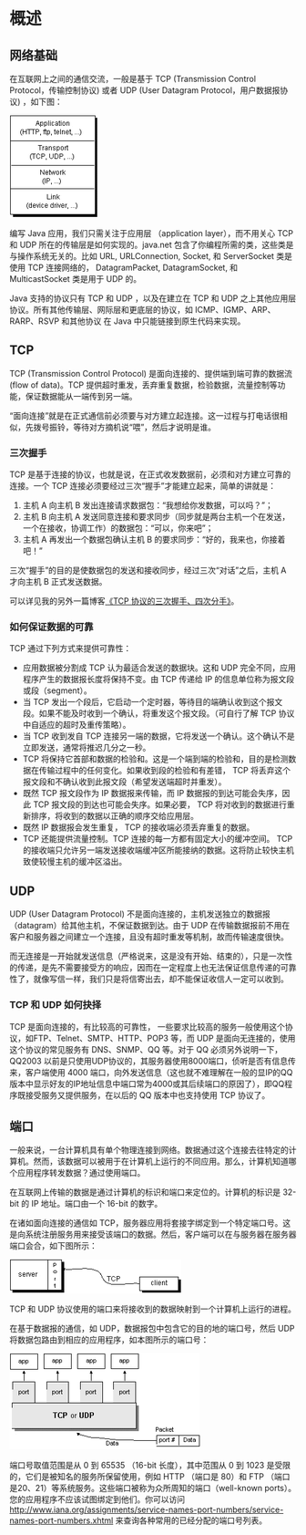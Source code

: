 # 概述

## 网络基础

在互联网上之间的通信交流，一般是基于 TCP  (Transmission Control Protocol，传输控制协议) 或者 UDP (User Datagram Protocol，用户数据报协议) ，如下图：

![](../images/net-1netw.gif)

编写 Java 应用，我们只需关注于应用层 （application layer），而不用关心 TCP 和 UDP 所在的传输层是如何实现的。java.net 包含了你编程所需的类，这些类是与操作系统无关的。比如 URL, URLConnection, Socket, 和 ServerSocket 类是使用 TCP 连接网络的， DatagramPacket, DatagramSocket, 和 MulticastSocket 类是用于  UDP  的。

Java 支持的协议只有  TCP 和 UDP ，以及在建立在  TCP 和 UDP 之上其他应用层协议。所有其他传输层、网际层和更底层的协议，如 ICMP、IGMP、ARP、RARP、RSVP 和其他协议 在 Java 中只能链接到原生代码来实现。

## TCP

TCP (Transmission Control Protocol) 是面向连接的、提供端到端可靠的数据流(flow of data)。TCP 提供超时重发，丢弃重复数据，检验数据，流量控制等功能，保证数据能从一端传到另一端。 

“面向连接”就是在正式通信前必须要与对方建立起连接。这一过程与打电话很相似，先拨号振铃，等待对方摘机说“喂”，然后才说明是谁。

### 三次握手

TCP 是基于连接的协议，也就是说，在正式收发数据前，必须和对方建立可靠的连接。一个 TCP 连接必须要经过三次“握手”才能建立起来，简单的讲就是：

1. 主机 A 向主机 B 发出连接请求数据包：“我想给你发数据，可以吗？”；
2. 主机 B 向主机 A 发送同意连接和要求同步（同步就是两台主机一个在发送，一个在接收，协调工作）的数据包：“可以，你来吧”；
3. 主机 A 再发出一个数据包确认主机 B 的要求同步：“好的，我来也，你接着吧！”

三次“握手”的目的是使数据包的发送和接收同步，经过三次“对话”之后，主机 A 才向主机 B 正式发送数据。

可以详见我的另外一篇博客[《TCP 协议的三次握手、四次分手》](https://waylau.com/tcp-connect-and-close/)。

### 如何保证数据的可靠

TCP 通过下列方式来提供可靠性：

* 应用数据被分割成 TCP 认为最适合发送的数据块。这和 UDP 完全不同，应用程序产生的数据报长度将保持不变。由 TCP 传递给 IP 的信息单位称为报文段或段（segment）。
* 当 TCP 发出一个段后，它启动一个定时器，等待目的端确认收到这个报文段。如果不能及时收到一个确认，将重发这个报文段。（可自行了解 TCP 协议中自适应的超时及重传策略）。
* 当  TCP 收到发自  TCP 连接另一端的数据，它将发送一个确认。这个确认不是立即发送，通常将推迟几分之一秒。
*  TCP 将保持它首部和数据的检验和。这是一个端到端的检验和，目的是检测数据在传输过程中的任何变化。如果收到段的检验和有差错，  TCP 将丢弃这个报文段和不确认收到此报文段（希望发送端超时并重发）。
* 既然 TCP 报文段作为 IP 数据报来传输，而 IP 数据报的到达可能会失序，因此  TCP 报文段的到达也可能会失序。如果必要，  TCP 将对收到的数据进行重新排序，将收到的数据以正确的顺序交给应用层。
* 既然 IP 数据报会发生重复，  TCP 的接收端必须丢弃重复的数据。
* TCP 还能提供流量控制。TCP 连接的每一方都有固定大小的缓冲空间。 TCP 的接收端只允许另一端发送接收端缓冲区所能接纳的数据。这将防止较快主机致使较慢主机的缓冲区溢出。

## UDP

UDP (User Datagram Protocol) 不是面向连接的，主机发送独立的数据报（datagram）给其他主机，不保证数据到达。由于 UDP 在传输数据报前不用在客户和服务器之间建立一个连接，且没有超时重发等机制，故而传输速度很快。 

而无连接是一开始就发送信息（严格说来，这是没有开始、结束的），只是一次性的传递，是先不需要接受方的响应，因而在一定程度上也无法保证信息传递的可靠性了，就像写信一样，我们只是将信寄出去，却不能保证收信人一定可以收到。

### TCP 和 UDP 如何抉择

TCP 是面向连接的，有比较高的可靠性， 一些要求比较高的服务一般使用这个协议，如FTP、Telnet、SMTP、HTTP、POP3 等，而 UDP 是面向无连接的，使用这个协议的常见服务有 DNS、SNMP、QQ 等。对于 QQ 必须另外说明一下，QQ2003 以前是只使用UDP协议的，其服务器使用8000端口，侦听是否有信息传来，客户端使用 4000 端口，向外发送信息（这也就不难理解在一般的显IP的QQ版本中显示好友的IP地址信息中端口常为4000或其后续端口的原因了），即QQ程序既接受服务又提供服务，在以后的 QQ 版本中也支持使用 TCP 协议了。

## 端口

一般来说，一台计算机具有单个物理连接到网络。数据通过这个连接去往特定的计算机。然而，该数据可以被用于在计算机上运行的不同应用。那么，计算机知道哪个应用程序转发数据？通过使用端口。

在互联网上传输的数据是通过计算机的标识和端口来定位的。计算机的标识是 32-bit  的 IP 地址。端口由一个 16-bit 的数字。

在诸如面向连接的通信如 TCP，服务器应用将套接字绑定到一个特定端口号。这是向系统注册服务用来接受该端口的数据。然后，客户端可以在与服务器在服务器端口会合，如下图所示：

![](../images/net-2tcp.gif)

TCP 和 UDP 协议使用的端口来将接收到的数据映射到一个计算机上运行的进程。

在基于数据报的通信，如 UDP，数据报包中包含它的目的地的端口号，然后 UDP 将数据包路由到相应的应用程序，如本图所示的端口号：

![](../images/net-3tcpudp.gif)

端口号取值范围是从 0 到 65535 （16-bit 长度），其中范围从 0 到 1023 是受限的，它们是被知名的服务所保留使用，例如 HTTP （端口是 80）和 FTP （端口是20、21）等系统服务。这些端口被称为众所周知的端口（well-known ports）。您的应用程序不应该试图绑定到他们。你可以访问 <http://www.iana.org/assignments/service-names-port-numbers/service-names-port-numbers.xhtml> 来查询各种常用的已经分配的端口号列表。